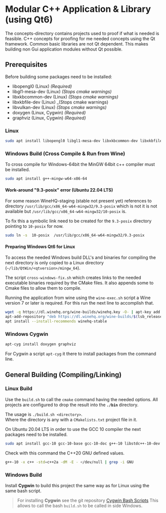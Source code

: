 # Modular C++ Application &amp; Library (using Qt6)

The concepts-directory contains projects used to proof if what is needed is feasible.
C++ concepts for proofing for me needed concepts using the Qt framework.
Common basic libraries are not Qt dependent.
This makes building non Gui application modules without Qt possible.  

## Prerequisites

Before building some packages need to be installed:

* libopengl0 (Linux) _(Required)_
* libgl1-mesa-dev (Linux) _(Stops cmake warnings)_
* libxkbcommon-dev (Linux) _(Stops cmake warnings)_
* libxkbfile-dev (Linux) _(Stops cmake warnings)
* libvulkan-dev (Linux) _(Stops cmake warnings)_
* doxygen (Linux, Cygwin) _(Required)_
* graphviz (Linux, Cygwin) _(Required)_

### Linux

```bash
sudo apt install libopengl0 libgl1-mesa-dev libxkbcommon-dev libxkbfile-dev libvulkan-dev doxygen graphviz
```

### Windows Build (Cross Compile & Run from Wine)

To cross compile for Windows-64bit the MinGW 64bit c++ compiler must be installed.

```bash
sudo apt install g++-mingw-w64-x86-64
```

#### Work-around "9.3-posix" error (Ubuntu 22.04 LTS)

For some reason WineHQ-staging (stable not present yet) references to directory `/usr/lib/gcc/x86_64-w64-mingw32/9.3-posix` 
which is not  it is not available but `/usr/lib/gcc/x86_64-w64-mingw32/10-posix` is.

To fix this a symbolic link need to be created for the `9.3-posix` directory pointing to `10-posix` for now.

```bash
sudo ln -s  10-posix  /usr/lib/gcc/x86_64-w64-mingw32/9.3-posix
```


#### Preparing Windows Qt6 for Linux 

To access the needed Windows build DLL's and binaries for compiling the next directory is only copied to a 
Linux directory (`~/lib/QtWin/<qtversion>/mingw_64`).

The script `cross-windows-fix.sh` which creates links to the needed executable binaries required by the CMake files.
It also appends some to Cmake files to allow them to compile.

Running the application from wine using the `wine-exec.sh` script a Wine version 7 or later is required.
For this run the next line to accomplish that.
```bash 
wget -q https://dl.winehq.org/wine-builds/winehq.key -O- | apt-key add -
apt-add-repository "deb https://dl.winehq.org/wine-builds/$(lsb_release -is | tr '[:upper:]' '[:lower:]')/ $(lsb_release -cs) main"
apt install --install-recommends winehq-stable
```

### Windows Cygwin

```bash
apt-cyg install doxygen graphviz
```

For Cygwin a script `apt-cyg` it there to install packages from the command line. 

## General Building (Compiling/Linking) 

### Linux Build

Use the `build.sh` to call the `cmake` command having the needed options. 
All projects are configured to drop the result into the **`./bin`** directory.

The usage is `./build.sh <directory>`.<br>
Where the directory is any with a `CMakelists.txt` project file in it.

On Ubuntu 20.04 LTS in order to use the GCC 10 compiler the next packages need to be installed.

```bash
sudo apt install gcc-10 gcc-10-base gcc-10-doc g++-10 libstdc++-10-dev libstdc++-10-doc
```
Check with this command the C++20 GNU defined values.  
```bash
g++-10 -x c++ -std=c++2a -dM -E - </dev/null | grep -i GNU
```

### Windows Build

Install **Cygwin** to build this project the same way as for Linux using the same bash script.

>For installing **Cygwin** see the git repository [Cygwin Bash Scripts](https://git.scanframe.com/shared/bin-bash)
>This allows to call the bash `build.sh` to be called in side Windows.

